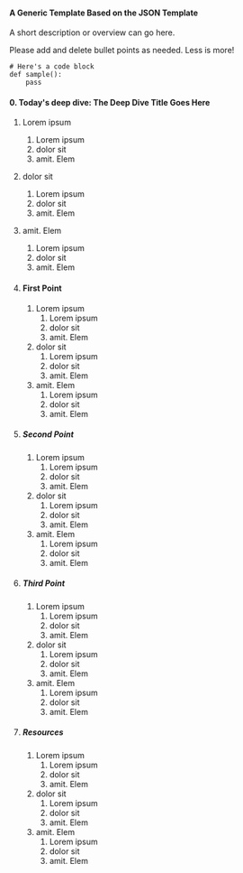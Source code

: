 

#### A Generic Template Based on the JSON Template

A short description or overview can go here.

Please add and delete bullet points as needed. Less is more!

    # Here's a code block
    def sample():
        pass

#### 0. Today's deep dive: The Deep Dive Title Goes Here
1. Lorem ipsum
    1. Lorem ipsum
    2. dolor sit
    3. amit. Elem
2. dolor sit
    1. Lorem ipsum
    2. dolor sit
    3. amit. Elem
3. amit. Elem
    1. Lorem ipsum
    2. dolor sit
    3. amit. Elem


1. #### First Point
    1. Lorem ipsum
        1. Lorem ipsum
        2. dolor sit
        3. amit. Elem
    2. dolor sit
        1. Lorem ipsum
        2. dolor sit
        3. amit. Elem
    3. amit. Elem
        1. Lorem ipsum
        2. dolor sit
        3. amit. Elem

2. ##### Second Point
    1. Lorem ipsum
        1. Lorem ipsum
        2. dolor sit
        3. amit. Elem
    2. dolor sit
        1. Lorem ipsum
        2. dolor sit
        3. amit. Elem
    3. amit. Elem
        1. Lorem ipsum
        2. dolor sit
        3. amit. Elem

3. ##### Third Point
    1. Lorem ipsum
        1. Lorem ipsum
        2. dolor sit
        3. amit. Elem
    2. dolor sit
        1. Lorem ipsum
        2. dolor sit
        3. amit. Elem
    3. amit. Elem
        1. Lorem ipsum
        2. dolor sit
        3. amit. Elem

4. ##### Resources
    1. Lorem ipsum
        1. Lorem ipsum
        2. dolor sit
        3. amit. Elem
    2. dolor sit
        1. Lorem ipsum
        2. dolor sit
        3. amit. Elem
    3. amit. Elem
        1. Lorem ipsum
        2. dolor sit
        3. amit. Elem
